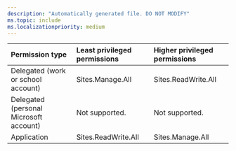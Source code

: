 ```yaml
---
description: "Automatically generated file. DO NOT MODIFY"
ms.topic: include
ms.localizationpriority: medium
---
```


|Permission type|Least privileged permissions|Higher privileged permissions|
|:---|:---|:---|
|Delegated (work or school account)|Sites.Manage.All|Sites.ReadWrite.All|
|Delegated (personal Microsoft account)|Not supported.|Not supported.|
|Application|Sites.ReadWrite.All|Sites.Manage.All|

